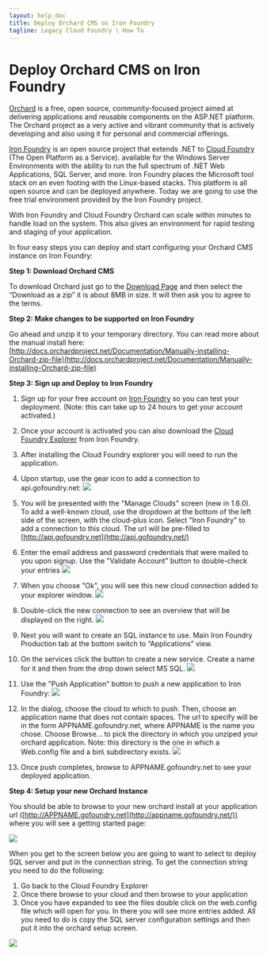 ```yaml
---
layout: help_doc
title: Deploy Orchard CMS on Iron Foundry
tagline: Legacy Cloud Foundry \ How To
---
```


# Deploy Orchard CMS on Iron Foundry

[Orchard](http://orchardproject.net/) is a free, open source, community-focused project aimed at delivering applications and reusable components on the ASP.NET platform. The Orchard project as a very active and vibrant community that is actively developing and also using it for personal and commercial offerings.

[Iron Foundry](http://www.ironfoundry.org/) is an open source project  that extends .NET to [Cloud Foundry](http://www.cloudfoundry.org/) (The Open Platform as a Service). available for the Windows Server Environments with the ability to run the full spectrum of .NET Web Applications, SQL Server, and more. Iron Foundry places the Microsoft tool stack on an even footing with the Linux-based stacks. This platform is all open source and can be deployed anywhere. Today we are going to use the free trial environment provided by the Iron Foundry project.

With Iron Foundry and Cloud Foundry Orchard can scale within minutes to handle load on the system. This also gives an environment for rapid testing and staging of your application.

In four easy steps you can deploy and start configuring your Orchard CMS instance on Iron Foundry:

**Step 1:  Download Orchard CMS**

To download Orchard just go to the [Download Page](http://orchardproject.net/download) and then select the “Download as a zip” it is about 8MB in size. It will then ask you to agree to the terms.

**Step 2:  Make changes to be supported on Iron Foundry**

Go ahead and unzip it to your temporary directory.
You can read more about the manual install here: [http://docs.orchardproject.net/Documentation/Manually-installing-Orchard-zip-file](http://docs.orchardproject.net/Documentation/Manually-installing-Orchard-zip-file)

**Step 3:  Sign up and Deploy to Iron Foundry**

1. Sign up for your free account on [Iron Foundry](http://app.ironfoundry.me/signup) so you can test your deployment. (Note: this can take up to 24 hours to get your account activated.)
1. Once your account is activated you can also download the [Cloud Foundry Explorer](http://app.ironfoundry.me/download) from Iron Foundry.
1. After installing the Cloud Foundry explorer you will need to run the application.
1. Upon startup, use the gear icon to add a connection to api.gofoundry.net:
	![](/img/help/deploy-orchard-cms-01.png)

1. You will be presented with the "Manage Clouds" screen (new in 1.6.0). To add a well-known cloud, use the dropdown at the bottom of the left side of the screen, with the cloud-plus icon. Select "Iron Foundry" to add a connection to this cloud. The url will be pre-filled to [http://api.gofoundry.net](http://api.gofoundry.net/)
1. Enter the email address and password credentials that were mailed to you upon signup. Use the "Validate Account" button to double-check your entries
	![](/img/help/deploy-orchard-cms-02.png)

1. When you choose "Ok", you will see this new cloud connection added to your explorer window.
	![](/img/help/deploy-orchard-cms-03.png)
1. Double-click the new connection to see an overview that will be displayed on the right.
	![](/img/help/deploy-orchard-cms-04.png)
1. Next you will want to create an SQL instance to use. Main Iron Foundry Production tab at the bottom switch to “Applications” view.
1. On the services click the button to create a new service. Create a name for it and then from the drop down select MS SQL.
	![](/img/help/deploy-orchard-cms-05.png)
1. Use the "Push Application" button to push a new application to Iron Foundry:
	![](/img/help/deploy-orchard-cms-06.png)
1. In the dialog, choose the cloud to which to push. Then, choose an application name that does not contain spaces. The url to specify will be in the form APPNAME.gofoundry.net, where APPNAME is the name you chose. Choose Browse... to pick the directory in which you unziped your orchard application. Note: this directory is the one in which a Web.config file and a bin\ subdirectory exists.
	![](/img/help/deploy-orchard-cms-07.png)
1. Once push completes, browse to APPNAME.gofoundry.net to see your deployed application.
 
**Step 4: Setup your new Orchard Instance**

You should be able to browse to your new orchard install at your application url ([http://APPNAME.gofoundry.net](http://appname.gofoundry.net/)) where you will see a getting started page:

![](/img/help/deploy-orchard-cms-08.png)

When you get to the screen below you are going to want to select to deploy SQL server and put in the connection string. To get the connection string you need to do the following:

1. Go back to the Cloud Foundry Explorer
1. Once there browse to your cloud and then browse to your application
1. Once you have expanded to see the files double click on the web.config file which will open for you. In there you will see more entries added. All you need to do is copy the SQL server configuration settings and then put it into the orchard setup screen.

![](/img/help/deploy-orchard-cms-09.png)